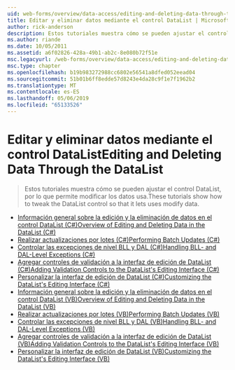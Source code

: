 ```yaml
---
uid: web-forms/overview/data-access/editing-and-deleting-data-through-the-datalist/index
title: Editar y eliminar datos mediante el control DataList | Microsoft Docs
author: rick-anderson
description: Estos tutoriales muestra cómo se pueden ajustar el control DataList, por lo que permite modificar los datos usa.
ms.author: riande
ms.date: 10/05/2011
ms.assetid: a6f02826-428a-49b1-ab2c-8e080b72f51e
msc.legacyurl: /web-forms/overview/data-access/editing-and-deleting-data-through-the-datalist
msc.type: chapter
ms.openlocfilehash: b19b983272988cc6802e56541a8dfed052eead04
ms.sourcegitcommit: 51b01b6ff8edde57d8243e4da28c9f1e7f1962b2
ms.translationtype: MT
ms.contentlocale: es-ES
ms.lasthandoff: 05/06/2019
ms.locfileid: "65133526"
---
```

# <a name="editing-and-deleting-data-through-the-datalist"></a><span data-ttu-id="698a0-103">Editar y eliminar datos mediante el control DataList</span><span class="sxs-lookup"><span data-stu-id="698a0-103">Editing and Deleting Data Through the DataList</span></span>

> <span data-ttu-id="698a0-104">Estos tutoriales muestra cómo se pueden ajustar el control DataList, por lo que permite modificar los datos usa.</span><span class="sxs-lookup"><span data-stu-id="698a0-104">These tutorials show how to tweak the DataList control so that it lets uses modify data.</span></span>

- [<span data-ttu-id="698a0-105">Información general sobre la edición y la eliminación de datos en el control DataList (C#)</span><span class="sxs-lookup"><span data-stu-id="698a0-105">Overview of Editing and Deleting Data in the DataList (C#)</span></span>](an-overview-of-editing-and-deleting-data-in-the-datalist-cs.md)
- [<span data-ttu-id="698a0-106">Realizar actualizaciones por lotes (C#)</span><span class="sxs-lookup"><span data-stu-id="698a0-106">Performing Batch Updates (C#)</span></span>](performing-batch-updates-cs.md)
- [<span data-ttu-id="698a0-107">Controlar las excepciones de nivel BLL y DAL (C#)</span><span class="sxs-lookup"><span data-stu-id="698a0-107">Handling BLL- and DAL-Level Exceptions (C#)</span></span>](handling-bll-and-dal-level-exceptions-cs.md)
- [<span data-ttu-id="698a0-108">Agregar controles de validación a la interfaz de edición de DataList (C#)</span><span class="sxs-lookup"><span data-stu-id="698a0-108">Adding Validation Controls to the DataList's Editing Interface (C#)</span></span>](adding-validation-controls-to-the-datalist-s-editing-interface-cs.md)
- [<span data-ttu-id="698a0-109">Personalizar la interfaz de edición de DataList (C#)</span><span class="sxs-lookup"><span data-stu-id="698a0-109">Customizing the DataList's Editing Interface (C#)</span></span>](customizing-the-datalist-s-editing-interface-cs.md)
- [<span data-ttu-id="698a0-110">Información general sobre la edición y la eliminación de datos en el control DataList (VB)</span><span class="sxs-lookup"><span data-stu-id="698a0-110">Overview of Editing and Deleting Data in the DataList (VB)</span></span>](an-overview-of-editing-and-deleting-data-in-the-datalist-vb.md)
- [<span data-ttu-id="698a0-111">Realizar actualizaciones por lotes (VB)</span><span class="sxs-lookup"><span data-stu-id="698a0-111">Performing Batch Updates (VB)</span></span>](performing-batch-updates-vb.md)
- [<span data-ttu-id="698a0-112">Controlar las excepciones de nivel BLL y DAL (VB)</span><span class="sxs-lookup"><span data-stu-id="698a0-112">Handling BLL- and DAL-Level Exceptions (VB)</span></span>](handling-bll-and-dal-level-exceptions-vb.md)
- [<span data-ttu-id="698a0-113">Agregar controles de validación a la interfaz de edición de DataList (VB)</span><span class="sxs-lookup"><span data-stu-id="698a0-113">Adding Validation Controls to the DataList's Editing Interface (VB)</span></span>](adding-validation-controls-to-the-datalist-s-editing-interface-vb.md)
- [<span data-ttu-id="698a0-114">Personalizar la interfaz de edición de DataList (VB)</span><span class="sxs-lookup"><span data-stu-id="698a0-114">Customizing the DataList's Editing Interface (VB)</span></span>](customizing-the-datalist-s-editing-interface-vb.md)
